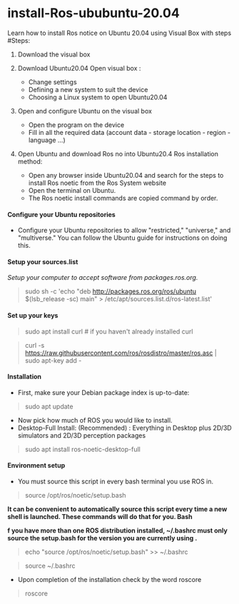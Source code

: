 # install-Ros-ububuntu-20.04
Learn how to install Ros notice on Ubuntu 20.04 using Visual Box with steps
#Steps:
1. Download the visual box
2. Download Ubuntu20.04
Open visual box :
   *	Change settings
   *	Defining a new system to suit the device
   *	Choosing a Linux system to open Ubuntu20.04

3. Open and configure Ubuntu on the visual box
   *	Open the program on the device
   *	Fill in all the required data (account data - storage location - region - language ...)
4. Open Ubuntu and download Ros no into Ubuntu20.4
   Ros installation method:
   *	Open any browser inside Ubuntu20.04 and search for the steps to install Ros noetic  from the Ros  System website
   *	Open the terminal on Ubuntu.
   *	The Ros noetic install commands are copied command by order.
 #### Configure your Ubuntu repositories
   * Configure your Ubuntu repositories to allow "restricted," "universe," and "multiverse." You can follow the Ubuntu guide for instructions on doing this.
 #### Setup your sources.list
_Setup your computer to accept software from packages.ros.org._
 >  sudo sh -c 'echo "deb http://packages.ros.org/ros/ubuntu $(lsb_release -sc) main" >    /etc/apt/sources.list.d/ros-latest.list' 
   
 
 #### Set up your keys
 > sudo apt install curl # if you haven't already installed curl
 
 > curl -s https://raw.githubusercontent.com/ros/rosdistro/master/ros.asc | sudo apt-key add -
 #### Installation
 * First, make sure your Debian package index is up-to-date:
 >	sudo apt update
 *  Now pick how much of ROS you would like to install.
 *	Desktop-Full Install: (Recommended) : Everything in Desktop plus 2D/3D simulators and 2D/3D perception packages
 >	sudo apt install ros-noetic-desktop-full

 #### Environment setup
 
 * You must source this script in every bash terminal you use ROS in.
 
 > source /opt/ros/noetic/setup.bash
 
 **It can be convenient to automatically source this script every time a new shell is launched. These commands will do that for you.
     Bash**
     
 **f you have more than one ROS distribution installed, ~/.bashrc must only source the setup.bash for the version you are currently using .**
 
  > echo "source /opt/ros/noetic/setup.bash" >> ~/.bashrc
  
  > source ~/.bashrc

  * Upon completion of the installation check by the word roscore
  > roscore
   
   


